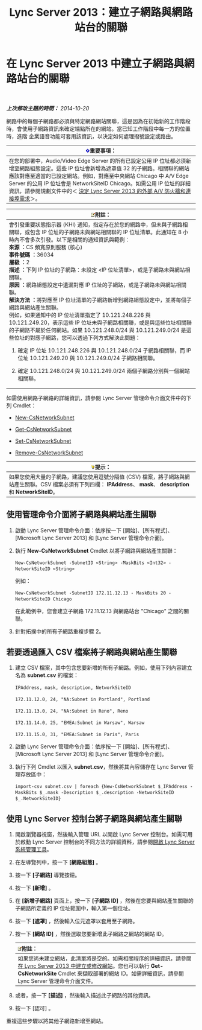 ﻿---
title: Lync Server 2013：建立子網路與網路站台的關聯
TOCTitle: 建立子網路與網路站台的關聯
ms:assetid: aa69e3ac-542a-4ba1-9582-2e6bee29f633
ms:mtpsurl: https://technet.microsoft.com/zh-tw/library/Gg412804(v=OCS.15)
ms:contentKeyID: 49291975
ms.date: 08/10/2015
mtps_version: v=OCS.15
ms.translationtype: HT
---

# 在 Lync Server 2013 中建立子網路與網路站台的關聯

 

_**上次修改主題的時間：** 2014-10-20_

網路中的每個子網路都必須與特定網路網站關聯，這是因為在初始新的工作階段時，會使用子網路資訊來確定端點所在的網站。當已知工作階段中每一方的位置時，進階 企業語音功能可套用該資訊，以決定如何處理撥號設定或路由。

<table>
<thead>
<tr class="header">
<th><img src="images/Gg412908.important(OCS.15).gif" title="important" alt="important" />重要事項：</th>
</tr>
</thead>
<tbody>
<tr class="odd">
<td>在您的部署中，Audio/Video Edge Server 的所有已設定公用 IP 位址都必須新增至網路組態設定。這些 IP 位址會新增為遮罩值 32 的子網路。相關聯的網站應該對應至適當的已設定網站。例如，對應至中央網站 Chicago 中 A/V Edge Server 的公用 IP 位址會是 NetworkSiteID Chicago。如需公用 IP 位址的詳細資訊，請參閱規劃文件中的＜ <a href="lync-server-2013-determine-external-a-v-firewall-and-port-requirements.md">決定 Lync Server 2013 的外部 A/V 防火牆和連接埠需求</a>＞。</td>
</tr>
</tbody>
</table>


<table>
<colgroup>
<col style="width: 100%" />
</colgroup>
<thead>
<tr class="header">
<th><img src="images/Gg398811.note(OCS.15).gif" title="note" alt="note" />附註：</th>
</tr>
</thead>
<tbody>
<tr class="odd">
<td>會引發重要狀態指示器 (KHI) 通知，指定存在於您的網路中，但未與子網路相關聯，或包含 IP 位址的子網路未與網站相關聯的 IP 位址清單。此通知在 8 小時內不會多次引發。以下是相關的通知資訊與範例：<br />
<strong>來源 ：</strong>CS 頻寬原則服務 (核心)<br />
<strong>事件號碼 ：</strong>36034<br />
<strong>層級 ：</strong>2<br />
<strong>描述 ：</strong>下列 IP 位址的子網路：未設定 &lt;IP 位址清單&gt;，或是子網路未與網站相關聯。<br />
<strong>原因 ：</strong>網路組態設定中遺漏對應 IP 位址的子網路，或是子網路未與網站相關聯。<br />
<strong>解決方法 ：</strong>將對應至 IP 位址清單的子網路新增到網路組態設定中，並將每個子網路與網站產生關聯。<br />
例如，如果通知中的 IP 位址清單指定了 10.121.248.226 與 10.121.249.20，表示這些 IP 位址未與子網路相關聯，或是與這些位址相關聯的子網路不屬於任何網站。如果 10.121.248.0/24 與 10.121.249.0/24 是這些位址的對應子網路，您可以透過下列方式解決此問題：
<ol>
<li><p>確定 IP 位址 10.121.248.226 與 10.121.248.0/24 子網路相關聯，而 IP 位址 10.121.249.20 與 10.121.249.0/24 子網路相關聯。</p></li>
<li><p>確定 10.121.248.0/24 與 10.121.249.0/24 兩個子網路分別與一個網站相關聯。</p></li>
</ol></td>
</tr>
</tbody>
</table>


如需使用網路子網路的詳細資訊，請參閱 Lync Server 管理命令介面文件中的下列 Cmdlet：

  - [New-CsNetworkSubnet](new-csnetworksubnet.md)

  - [Get-CsNetworkSubnet](get-csnetworksubnet.md)

  - [Set-CsNetworkSubnet](set-csnetworksubnet.md)

  - [Remove-CsNetworkSubnet](remove-csnetworksubnet.md)

<table>
<thead>
<tr class="header">
<th><img src="images/JJ205025.tip(OCS.15).gif" title="tip" alt="tip" />提示：</th>
</tr>
</thead>
<tbody>
<tr class="odd">
<td>如果您使用大量的子網路，建議您使用逗號分隔值 (CSV) 檔案，將子網路與網站產生關聯。CSV 檔案必須有下列四欄： <strong>IPAddress</strong>、 <strong>mask</strong>、 <strong>description</strong> 和 <strong>NetworkSiteID</strong>。</td>
</tr>
</tbody>
</table>


## 使用管理命令介面將子網路與網站產生關聯

1.  啟動 Lync Server 管理命令介面：依序按一下 \[開始\]、\[所有程式\]、\[Microsoft Lync Server 2013\] 和 \[Lync Server 管理命令介面\]。

2.  執行 **New-CsNetworkSubnet** Cmdlet 以將子網路與網站產生關聯：
    
        New-CsNetworkSubnet -SubnetID <String> -MaskBits <Int32> -NetworkSiteID <String>
    
    例如：
    
        New-CsNetworkSubnet -SubnetID 172.11.12.13 - MaskBits 20 -NetworkSiteID Chicago
    
    在此範例中，您會建立子網路 172.11.12.13 與網路站台 "Chicago" 之間的關聯。

3.  針對拓撲中的所有子網路重複步驟 2。

## 若要透過匯入 CSV 檔案將子網路與網站產生關聯

1.  建立 CSV 檔案，其中包含您要新增的所有子網路。例如，使用下列內容建立名為 **subnet.csv** 的檔案：
    
    `IPAddress, mask, description, NetworkSiteID`
    
    `172.11.12.0, 24, "NA:Subnet in Portland", Portland`
    
    `172.11.13.0, 24, "NA:Subnet in Reno", Reno`
    
    `172.11.14.0, 25, "EMEA:Subnet in Warsaw", Warsaw`
    
    `172.11.15.0, 31, "EMEA:Subnet in Paris", Paris`

2.  啟動 Lync Server 管理命令介面：依序按一下 \[開始\]、\[所有程式\]、\[Microsoft Lync Server 2013\] 和 \[Lync Server 管理命令介面\]。

3.  執行下列 Cmdlet 以匯入 **subnet.csv**，然後將其內容儲存在 Lync Server 管理存放區中：
    
        import-csv subnet.csv | foreach {New-CsNetworkSubnet $_IPAddress -MaskBits $_.mask -Description $_.description -NetworkSiteID $_.NetworkSiteID}

## 使用 Lync Server 控制台將子網路與網站產生關聯

1.  開啟瀏覽器視窗，然後輸入管理 URL 以開啟 Lync Server 控制台。如需可用於啟動 Lync Server 控制台的不同方法的詳細資料，請參閱[開啟 Lync Server 系統管理工具](lync-server-2013-open-lync-server-administrative-tools.md)。

2.  在左導覽列中，按一下 **\[網路組態\]** 。

3.  按一下 **\[子網路\]** 導覽按鈕。

4.  按一下 **\[新增\]** 。

5.  在 **\[新增子網路\]** 頁面上，按一下 **\[子網路 ID\]** ，然後在您要與網站產生關聯的子網路所定義的 IP 位址範圍中，輸入第一個位址。

6.  按一下 **\[遮罩\]** ，然後輸入位元遮罩以套用至子網路。

7.  按一下 **\[網站 ID\]** ，然後選取您要新增此子網路之網站的網站 ID。
    
    <table>
    <thead>
    <tr class="header">
    <th><img src="images/Gg398811.note(OCS.15).gif" title="note" alt="note" />附註：</th>
    </tr>
    </thead>
    <tbody>
    <tr class="odd">
    <td>如果您尚未建立網站，此清單將是空的。如需相關程序的詳細資訊，請參閱 <a href="lync-server-2013-create-or-modify-a-network-site.md">在 Lync Server 2013 中建立或修改網站</a>。您也可以執行 <strong>Get-CsNetworkSite</strong> Cmdlet 來擷取部署的網站 ID。如需詳細資訊，請參閱 Lync Server 管理命令介面文件。</td>
    </tr>
    </tbody>
    </table>


8.  或者，按一下 **\[描述\]** ，然後輸入描述此子網路的其他資訊。

9.  按一下 \[認可\] 。

重複這些步驟以將其他子網路新增至網站。

